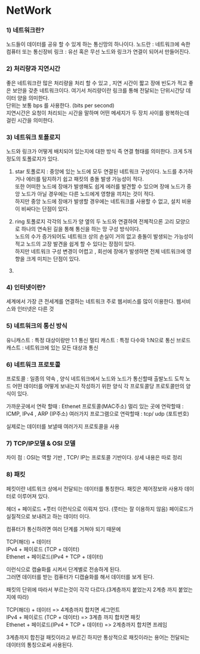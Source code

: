 # NetWork

### 1) 네트워크란?
노드들이 데이터를 공유 할 수 있게 하는 통신망의 하나이다.
노드란 : 네트워크에 속한 컴퓨터 또는 통신장비
링크 : 유선 혹은 무선 
노드와 링크가 연결이 되어서 만들어진다.

### 2) 처리량과 지연시간
좋은 네트워크란 많은 처리량을 처리 할 수 있고 , 지연 시간이 짧고 장애 빈도가 적고 좋은 보안을 갖춘 네트워크이다.
여기서 처리량이란
링크를 통해 전달되는 단위시간당 데이터 양을 의미한다.  
단위는 보통 bps 를 사용한다. (bits per second)  
지연시간은 요청이 처리되는 시간을 말하며 어떤 메세지가 두 장치 사이를 왕복하는데 걸린 시간을 의미한다.  

### 3) 네트워크 토폴로지
노드와 링크가 어떻게 배치되어 있는지에 대한 방식 즉 연결 형태를 의미한다.
크게 5개 정도의 토폴로지가 있다.
1. star 토폴로지 : 중앙에 있는 노드에 모두 연결된 네트워크 구성이다.
노드를 추가하거나 에러를 탐지하기 쉽고 패킷의 충돌 발생 가능성이 적다.  
또한 어떠한 노드에 장애가 발생해도 쉽게 에러를 발견할 수 있으며 장애 노드가 중앙 노드가 아닐 경우에는 다른 노드에게 영향을 끼치는 것이 적다.  
하지만 중앙 노드에 장애가 발생할 경우에는 네트워크를 사용할 수 없고, 설치 비용이 비싸다는 단점이 있다.  

2. ring 토폴로지
각각의 노드가 양 옆의 두 노드와 연결하여 전체적으론 고리 모양으로 하나의 연속된 길을 통해 통신을 하는 망 구성 방식이다.  
노드의 수가 증가되어도 네트워크 상의 손실이 거의 없고 충돌이 발생되는 가능성이 적고 노드의 고장 발견을 쉽게 할 수 있다는 장점이 있다.  
하지만 네트워크 구성 변경이 어렵고 , 회선에 장애가 발생하면 전체 네트워크에 영향을 크게 미치는 단점이 있다.  

3. 

### 4) 인터넷이란?
세계에서 가장 큰 전세계를 연결하는 네트워크
주로 웹서비스를 많이 이용한다.
웹서비스와 인터넷은 다른  것

### 5) 네트워크의 통신 방식
유니캐스트 : 특정 대상이랑만 1:1 통신
멀티 캐스트 : 특정 다수와 1:N으로 통신
브로드 캐스트 : 네트워크에 있는 모든 대상과 통신

### 6) 네트워크 프로토콜
프로토콜 : 일종의 약속 , 양식
네트워크에서 노드와 노드가 통신할때 출발노드 도착 노드 어떤 데이터를 어떻게 보내는지 작성하기 위한 양식
각 프로토콜당 프로토콜만의 양식이 있다.

가까운곳에서 연락 할때 : Ethenet 프로토콜(MAC주소)
멀리 있는 곳에 연락할때 : ICMP, IPv4 , ARP (IP주소)
여러가지 프로그램으로 연락할때 : tcp/ udp (포트번호)

실제로는 데이터를 보낼때 여러가지 프로토콜을 사용


### 7) TCP/IP모델 & OSI 모델
차이 점 : OSI는 역할 기반 , TCP/ IP는 프로토콜 기반이다.
상세 내용은 따로 정리

### 8) 패킷
페킷이란 네트워크 상에서 전달되는 데이터를 통칭한다.
패킷은 제어정보와 사용자 데이터로 이루어져 있다. 

헤더 + 페이로드 +풋터
이런식으로 이뤄져 있다. (풋터는 잘 이용하지 않음)
페이로드가 실질적으로 보내려고 하는 데이터 이다.

컴퓨터가 통신하려면 여러 단계를 거쳐야 되기 때문에  

TCP(해더) + 데이터  
IPv4 + 페이로드 (TCP + 데이터)  
Ethenet + 페이로드(IPv4 + TCP + 데이터)  

이런식으로 캡슐화를 시켜서 단계별로 전송하게 된다.  
그러면 데이터를 받는 컴퓨터가 디캡슐화를 해서 데이터를 보게 된다.  

패킷의 단위에 따라서 부르는것이 각각 다르다.(3계층까지 붙었는지 2계층 까지 붙었는지에 따라)  

TCP(해더) + 데이터  => 4계층까지 합치면 세그먼트  
IPv4 + 페이로드 (TCP + 데이터)  => 3계층 까지 합치면 패킷  
Ethenet + 페이로드(IPv4 + TCP + 데이터) => 2계층까지 합치면 프레임  

3계층까지 합친걸 패킷이라고 부르긴 하지만 통상적으로 패킷이라는 용어는 전달되는 데이터의 통칭으로써 사용된다.  

